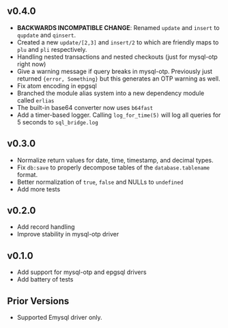## v0.4.0
  * **BACKWARDS INCOMPATIBLE CHANGE**: Renamed `update` and `insert` to `qupdate` and `qinsert`.
  * Created a new `update/[2,3]` and `insert/2` to which are friendly maps to
	`plu` and `pli` respectively.
  * Handling nested transactions and nested checkouts (just for mysql-otp right now)
  * Give a warning message if query breaks in mysql-otp. Previously just
    returned `{error, Something}` but this generates an OTP warning as well.
  * Fix atom encoding in epgsql
  * Branched the module alias system into a new dependency module called `erlias`
  * The built-in base64 converter now uses `b64fast`
  * Add a timer-based logger. Calling `log_for_time(5)` will log all queries for 5 seconds to `sql_bridge.log`

## v0.3.0
  * Normalize return values for date, time, timestamp, and decimal types.
  * Fix `db:save` to properly decompose tables of the `database.tablename`
    format.
  * Better normalization of `true`, `false` and NULLs to `undefined`
  * Add more tests

## v0.2.0
  * Add record handling
  * Improve stability in mysql-otp driver

## v0.1.0
  * Add support for mysql-otp and epgsql drivers
  * Add battery of tests

## Prior Versions
  * Supported Emysql driver only.
